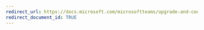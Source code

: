 ```yaml
---
redirect_url: https://docs.microsoft.com/microsoftteams/upgrade-and-coexistence-of-skypeforbusiness-and-teams
redirect_document_id: TRUE
---
```

